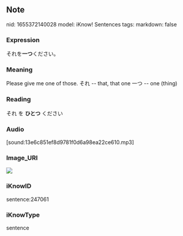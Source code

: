 ## Note
nid: 1655372140028
model: iKnow! Sentences
tags: 
markdown: false

### Expression
それを<b>一つ</b>ください。

### Meaning
Please give me one of those.
それ -- that, that one
一つ -- one (thing)

### Reading
それ を <b>ひとつ</b> ください

### Audio
[sound:13e6c851ef8d9781f0d6a98ea22ce610.mp3]

### Image_URI
<img src="5bc1eb1402a031d217529ad457f9f254.jpg">

### iKnowID
sentence:247061

### iKnowType
sentence
